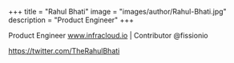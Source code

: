 +++
title = "Rahul Bhati"
image = "images/author/Rahul-Bhati.jpg"
description = "Product Engineer"
+++

Product Engineer www.infracloud.io  | Contributor  @fissionio

https://twitter.com/TheRahulBhati